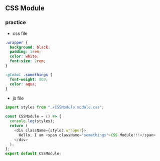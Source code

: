 ## CSS Module

### practice

- css file

```css
.wrapper {
  background: black;
  padding: 1rem;
  color: white;
  font-size: 2rem;
}

:global .somethings {
  font-weight: 800;
  color: aqua;
}
```

- js file

```js
import styles from "./CSSModule.module.css";

const CSSModule = () => {
  console.log(styles);
  return (
    <div className={styles.wrapper}>
      Hello, I am <span className="somethings">CSS Module!!!</span>
    </div>
  );
};
export default CSSModule;
```
